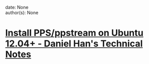 
date: None  
author(s): None  

# [Install PPS/ppstream on Ubuntu 12.04+ - Daniel Han's Technical Notes](https://sites.google.com/site/xiangyangsite/home/technical-tips/linux-unix/ubuntu/install-pps-ppstream-on-ubuntu-12-04)



